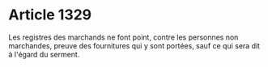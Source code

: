 # Article 1329

Les registres des marchands ne font point, contre les personnes non marchandes, preuve des fournitures qui y sont portées, sauf ce qui sera dit à l'égard du serment.
